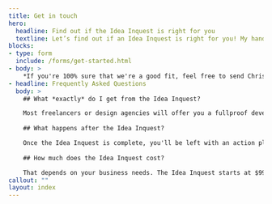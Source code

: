 ```yaml
---
title: Get in touch 
hero:
  headline: Find out if the Idea Inquest is right for you
  textline: Let’s find out if an Idea Inquest is right for you! My handy assistant, Roberto, will ask you a couple of questions. 
blocks:
- type: form
  include: /forms/get-started.html
- body: >
    *If you're 100% sure that we're a good fit, feel free to send Chris an email directly at [hello@chrisdmacrae.com](mailto:hello@chrisdmacrae.com)*
- headline: Frequently Asked Questions
  body: >
    ## What *exactly* do I get from the Idea Inquest?

    Most freelancers or design agencies will offer you a fullproof development plan or marketing plan. What they don't do is tell you if your idea is even going to deliver on your expectations. The Idea Inquest delivers a strategy for your idea or existing business that *will* succeed.
  
    ## What happens after the Idea Inquest?

    Once the Idea Inquest is complete, you'll be left with an action plan for marketing, pitching, and building your idea. You can continue working with me, moving into an R&D phase where we plan out everything in detail to eliminate as much risk to you as possible, or you can take your idea to any agile development agency.
  
    ## How much does the Idea Inquest cost?

    That depends on your business needs. The Idea Inquest starts at $999 and the price will change based on your unique scenario.
callout: "" 
layout: index
---
```


